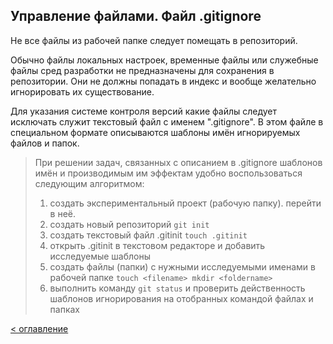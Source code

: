 ## Управление файлами. Файл .gitignore

Не все файлы из рабочей папке следует помещать в репозиторий.

Обычно файлы локальных настроек, временные файлы или служебные файлы сред разработки не предназначены для сохранения в репозитории. Они не должны попадать в индекс и вообще желательно игнорировать их существование.

Для указания системе контроля версий какие файлы следует исключать служит текстовый файл с именем ".gitignore". В этом файле в специальном формате описываются шаблоны имён игнорируемых файлов и папок.







> При решении задач, связанных с описанием в .gitignore шаблонов имён и производимым им эффектам удобно воспользоваться следующим алгоритмом:
> 1. создать экспериментальный проект (рабочую папку). перейти в неё.
> 2. создать новый репозиторий ```git init```
> 3. создать текстовый файл .gitinit ```touch .gitinit```
> 4. открыть .gitinit в текстовом редакторе и добавить исследуемые шаблоны
> 5. создать файлы (папки) с нужными исследуемыми именами в рабочей папке ```touch <filename> mkdir <foldername>```
> 6. выполнить команду ```git status``` и проверить действенность шаблонов игнорирования на отобранных командой файлах и папках




[< оглавление](../README.md)

